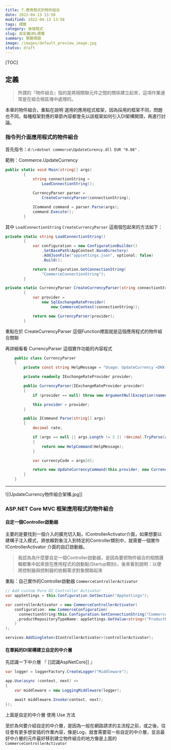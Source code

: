 ```yaml
---
title: 7.應用程式的物件組合
date: 2022-04-13 13:58
modified: 2022-04-13 13:58
tags: 標籤
category: 後端程式
slug: 自定義URL標籤
summary: 預覽標題
image: /images/default_preview_image.jpg
status: draft
---
```


[TOC]

## 定義

>所謂的『物件組合』指的是將相關聯元件之間的關係建立起來，這項作業通常是在組合根區塊中處理的。

本章的物件組合，重點在說明 選用的應用程式框架，因為採用的框架不同，問題也不同。每種框架對應的章節內容都會先以該框架如何引入DI架構開頭，再進行討論。


### 指令列介面應用程式的物件組合

首先指令：`d:\>dotnet commerce\UpdateCurency.dll EUR "0.88"`
.

範例：Commerce.UpdateCurrency

```c#
public static void Main(string[] args)
        {
            string connectionString =
                LoadConnectionString();

            CurrencyParser parser =
                CreateCurrencyParser(connectionString);

            ICommand command = parser.Parse(args);
            command.Execute();
        }
```

其中 `LoadConnectionString` `CreateCurrencyParser`  這兩個包起來的方法如下：

```c#
private static string LoadConnectionString()
        {
            var configuration = new ConfigurationBuilder()
                .SetBasePath(AppContext.BaseDirectory)
                .AddJsonFile("appsettings.json", optional: false)
                .Build();

            return configuration.GetConnectionString(
                "CommerceConnectionString");
        }
```

```c#
private static CurrencyParser CreateCurrencyParser(string connectionString)
        {
            var provider =
                new SqlExchangeRateProvider(
                    new CommerceContext(connectionString));

            return new CurrencyParser(provider);
        }
```

重點在於 CreateCurrencyParser 這個Function裡面就是這個應用程式的物件組合關聯

再詳細看看 CurrencyParser 這個實作功能的內容程式

```c#
    public class CurrencyParser
    {
        private const string HelpMessage = "Usage: UpdateCurrency <DKK | EUR | GBP> <rate>.";

        private readonly IExchangeRateProvider provider;

        public CurrencyParser(IExchangeRateProvider provider)
        {
            if (provider == null) throw new ArgumentNullException(nameof(provider));

            this.provider = provider;
        }

        public ICommand Parse(string[] args)
        {
            decimal rate;

            if (args == null || args.Length != 2 || !decimal.TryParse(args[1], out rate))
            {
                return new HelpCommand(HelpMessage);
            }

            var currencyCode = args[0];

            return new UpdateCurrencyCommand(this.provider, new Currency(currencyCode), rate);
        }
    }
```

---

![[UpdateCurrency物件組合架構.jpg]]


### ASP.NET Core MVC 框架應用程式的物件組合

#### 自定一個Controller啟動器
主要的是要找到一個介入的擴充切入點，IControllerActivator介面，如果想要以建構子注入模式，將依賴對象注入到特定的Controller類別中，就需要一個實作 IControllerActivator 介面的自訂啟動器。

>我認為為什麼要自定一個Controller啟動器，是因為要把物件組合的相關邏輯都集中起來放在應用程式的啟動點(Startup類別)，後來看到說明：以便將控制器與控制器的依賴需求對象關聯起來


重點：自己實作的Controller啟動器 `CommerceControllerActivator`
```c#
// Add custom Pure DI Controller Activator
var appSettings = this.Configuration.GetSection("AppSettings");

var controllerActivator = new CommerceControllerActivator(
    configuration: new CommerceConfiguration(          
      connectionString:this.Configuration.GetConnectionString("CommerceConnectionString")
     ,productRepositoryTypeName: appSettings.GetValue<string>("ProductRepositoryType")
    )
);

services.AddSingleton<IControllerActivator>(controllerActivator);
```


#### 在單純的DI架構建立自定的中介層

先認識一下中介層 『 [[認識AspNetCore]] 』

```c#
var logger = loggerFactory.CreateLogger("Middleware");

app.Use(async (context, next) =>
{
    var middleware = new LoggingMiddleware(logger);

    await middleware.Invoke(context, next);
});

```

上面是自定的中介層 使用 Use 方法

至於為何要介紹自定的中介層，是因為一般在網路請求的主流程之前，或之後，往往會有更多想安插的作業內容，像是Log，就會需要寫一些自定的中介層，並且最好中介層的元件最好移到建立物件組合的地方像是上面的 `CommerceControllerActivator`
